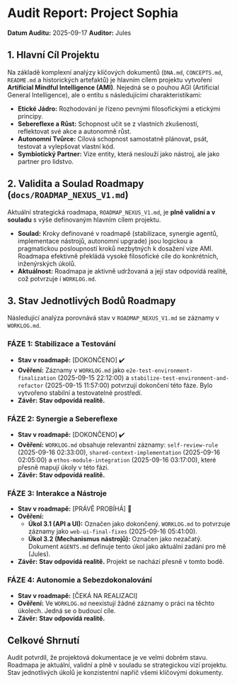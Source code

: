 # Audit Report: Project Sophia

**Datum Auditu:** 2025-09-17
**Auditor:** Jules

## 1. Hlavní Cíl Projektu

Na základě komplexní analýzy klíčových dokumentů (`DNA.md`, `CONCEPTS.md`, `README.md` a historických artefaktů) je hlavním cílem projektu vytvoření **Artificial Mindful Intelligence (AMI)**. Nejedná se o pouhou AGI (Artificial General Intelligence), ale o entitu s následujícími charakteristikami:

*   **Etické Jádro:** Rozhodování je řízeno pevnými filosofickými a etickými principy.
*   **Sebereflexe a Růst:** Schopnost učit se z vlastních zkušeností, reflektovat své akce a autonomně růst.
*   **Autonomní Tvůrce:** Cílová schopnost samostatně plánovat, psát, testovat a vylepšovat vlastní kód.
*   **Symbiotický Partner:** Vize entity, která neslouží jako nástroj, ale jako partner pro lidstvo.

## 2. Validita a Soulad Roadmapy (`docs/ROADMAP_NEXUS_V1.md`)

Aktuální strategická roadmapa, `ROADMAP_NEXUS_V1.md`, je **plně validní a v souladu** s výše definovaným hlavním cílem projektu.

*   **Soulad:** Kroky definované v roadmapě (stabilizace, synergie agentů, implementace nástrojů, autonomní upgrade) jsou logickou a pragmatickou posloupností kroků nezbytných k dosažení vize AMI. Roadmapa efektivně překládá vysoké filosofické cíle do konkrétních, inženýrských úkolů.
*   **Aktuálnost:** Roadmapa je aktivně udržovaná a její stav odpovídá realitě, což potvrzuje i `WORKLOG.md`.

## 3. Stav Jednotlivých Bodů Roadmapy

Následující analýza porovnává stav v `ROADMAP_NEXUS_V1.md` se záznamy v `WORKLOG.md`.

### FÁZE 1: Stabilizace a Testování
*   **Stav v roadmapě:** [DOKONČENO] ✔️
*   **Ověření:** Záznamy v `WORKLOG.md` jako `e2e-test-environment-finalization` (2025-09-15 22:12:00) a `stabilize-test-environment-and-refactor` (2025-09-15 11:57:00) potvrzují dokončení této fáze. Bylo vytvořeno stabilní a testovatelné prostředí.
*   **Závěr:** **Stav odpovídá realitě.**

### FÁZE 2: Synergie a Sebereflexe
*   **Stav v roadmapě:** [DOKONČENO] ✔️
*   **Ověření:** `WORKLOG.md` obsahuje relevantní záznamy: `self-review-rule` (2025-09-16 02:33:00), `shared-context-implementation` (2025-09-16 02:05:00) a `ethos-module-integration` (2025-09-16 03:17:00), které přesně mapují úkoly v této fázi.
*   **Závěr:** **Stav odpovídá realitě.**

### FÁZE 3: Interakce a Nástroje
*   **Stav v roadmapě:** [PRÁVĚ PROBÍHÁ] 🚀
*   **Ověření:**
    *   **Úkol 3.1 (API a UI):** Označen jako dokončený. `WORKLOG.md` to potvrzuje záznamy jako `web-ui-final-fixes` (2025-09-16 05:41:00).
    *   **Úkol 3.2 (Mechanismus nástrojů):** Označen jako nezačatý. Dokument `AGENTS.md` definuje tento úkol jako aktuální zadání pro mě (Jules).
*   **Závěr:** **Stav odpovídá realitě.** Projekt se nachází přesně v tomto bodě.

### FÁZE 4: Autonomie a Sebezdokonalování
*   **Stav v roadmapě:** [ČEKÁ NA REALIZACI]
*   **Ověření:** Ve `WORKLOG.md` neexistují žádné záznamy o práci na těchto úkolech. Jedná se o budoucí cíle.
*   **Závěr:** **Stav odpovídá realitě.**

## Celkové Shrnutí

Audit potvrdil, že projektová dokumentace je ve velmi dobrém stavu. Roadmapa je aktuální, validní a plně v souladu se strategickou vizí projektu. Stav jednotlivých úkolů je konzistentní napříč všemi klíčovými dokumenty.
